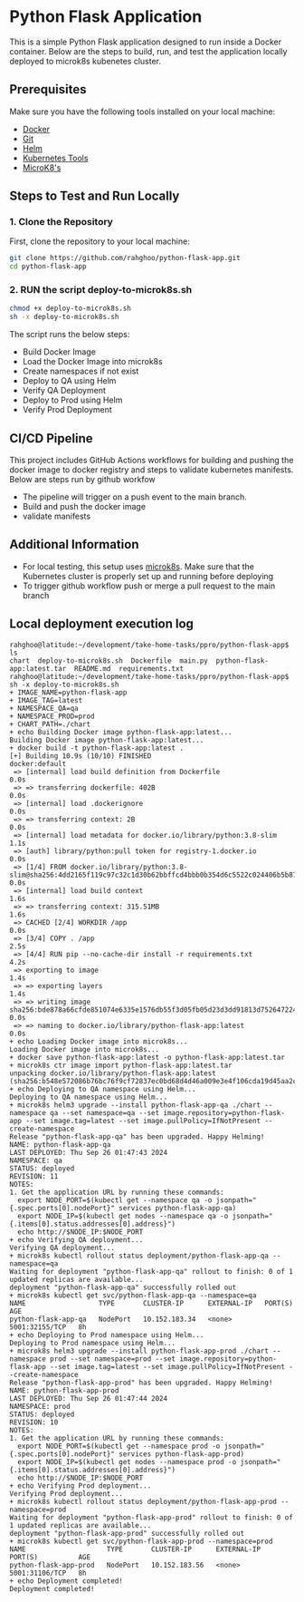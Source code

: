# Python Flask Application

This is a simple Python Flask application designed to run inside a Docker container. Below are the steps to build, run, and test the application locally deployed to microk8s kubenetes cluster.

## Prerequisites

Make sure you have the following tools installed on your local machine:

- [Docker](https://www.docker.com/get-started)
- [Git](https://git-scm.com/)
- [Helm](https://helm.sh/docs/intro/install/)
- [Kubernetes Tools](https://kubernetes.io/docs/tasks/tools/)
- [MicroK8's](https://microk8s.io/docs/getting-started)

## Steps to Test and Run Locally

### 1. Clone the Repository

First, clone the repository to your local machine:

```bash
git clone https://github.com/rahghoo/python-flask-app.git
cd python-flask-app
```

### 2. RUN the script deploy-to-microk8s.sh
```bash
chmod +x deploy-to-microk8s.sh
sh -x deploy-to-microk8s.sh
```

The script runs the below steps:
 - Build Docker Image
 - Load the Docker Image into microk8s
 - Create namespaces if not exist
 - Deploy to QA using Helm
 - Verify QA Deployment
 - Deploy to Prod using Helm
 - Verify Prod Deployment

## CI/CD Pipeline

This project includes GitHub Actions workflows for building and pushing the docker image to docker registry and steps to validate kubernetes manifests. Below are steps run by github workfow
 - The pipeline will trigger on a push event to the main branch.
 - Build and push the docker image
 - validate manifests

## Additional Information
- For local testing, this setup uses [microk8s](https://microk8s.io/docs). Make sure that the Kubernetes cluster is properly set up and running before deploying
- To trigger github workflow push or merge a pull request to the main branch

## Local deployment execution log
```
rahghoo@latitude:~/development/take-home-tasks/ppro/python-flask-app$ ls
chart  deploy-to-microk8s.sh  Dockerfile  main.py  python-flask-app:latest.tar  README.md  requirements.txt
rahghoo@latitude:~/development/take-home-tasks/ppro/python-flask-app$ sh -x deploy-to-microk8s.sh
+ IMAGE_NAME=python-flask-app
+ IMAGE_TAG=latest
+ NAMESPACE_QA=qa
+ NAMESPACE_PROD=prod
+ CHART_PATH=./chart
+ echo Building Docker image python-flask-app:latest...
Building Docker image python-flask-app:latest...
+ docker build -t python-flask-app:latest .
[+] Building 10.9s (10/10) FINISHED                                                                                                  docker:default
 => [internal] load build definition from Dockerfile                                                                                           0.0s
 => => transferring dockerfile: 402B                                                                                                           0.0s
 => [internal] load .dockerignore                                                                                                              0.0s
 => => transferring context: 2B                                                                                                                0.0s
 => [internal] load metadata for docker.io/library/python:3.8-slim                                                                             1.1s
 => [auth] library/python:pull token for registry-1.docker.io                                                                                  0.0s
 => [1/4] FROM docker.io/library/python:3.8-slim@sha256:4dd2165f119c97c32c1d30b62bbffcd4bbb0b354d6c5522c024406b5b874ac40                       0.0s
 => [internal] load build context                                                                                                              1.6s
 => => transferring context: 315.51MB                                                                                                          1.6s
 => CACHED [2/4] WORKDIR /app                                                                                                                  0.0s
 => [3/4] COPY . /app                                                                                                                          2.5s
 => [4/4] RUN pip --no-cache-dir install -r requirements.txt                                                                                   4.2s
 => exporting to image                                                                                                                         1.4s
 => => exporting layers                                                                                                                        1.4s
 => => writing image sha256:bde878a66cfde851074e6335e1576db55f3d05fb05d23d3dd91813d752647224                                                   0.0s 
 => => naming to docker.io/library/python-flask-app:latest                                                                                     0.0s 
+ echo Loading Docker image into microk8s...                                                                                                        
Loading Docker image into microk8s...                                                                                                               
+ docker save python-flask-app:latest -o python-flask-app:latest.tar
+ microk8s ctr image import python-flask-app:latest.tar
unpacking docker.io/library/python-flask-app:latest (sha256:b548e572086b76bc76f9cf72837ec0bd68d4d46a009e3e4f106cda19d45aa2cb)...done
+ echo Deploying to QA namespace using Helm...
Deploying to QA namespace using Helm...
+ microk8s helm3 upgrade --install python-flask-app-qa ./chart --namespace qa --set namespace=qa --set image.repository=python-flask-app --set image.tag=latest --set image.pullPolicy=IfNotPresent --create-namespace
Release "python-flask-app-qa" has been upgraded. Happy Helming!
NAME: python-flask-app-qa
LAST DEPLOYED: Thu Sep 26 01:47:43 2024
NAMESPACE: qa
STATUS: deployed
REVISION: 11
NOTES:
1. Get the application URL by running these commands:
  export NODE_PORT=$(kubectl get --namespace qa -o jsonpath="{.spec.ports[0].nodePort}" services python-flask-app-qa)
  export NODE_IP=$(kubectl get nodes --namespace qa -o jsonpath="{.items[0].status.addresses[0].address}")
  echo http://$NODE_IP:$NODE_PORT
+ echo Verifying QA deployment...
Verifying QA deployment...
+ microk8s kubectl rollout status deployment/python-flask-app-qa --namespace=qa
Waiting for deployment "python-flask-app-qa" rollout to finish: 0 of 1 updated replicas are available...
deployment "python-flask-app-qa" successfully rolled out
+ microk8s kubectl get svc/python-flask-app-qa --namespace=qa
NAME                  TYPE       CLUSTER-IP      EXTERNAL-IP   PORT(S)          AGE
python-flask-app-qa   NodePort   10.152.183.34   <none>        5001:32155/TCP   8h
+ echo Deploying to Prod namespace using Helm...
Deploying to Prod namespace using Helm...
+ microk8s helm3 upgrade --install python-flask-app-prod ./chart --namespace prod --set namespace=prod --set image.repository=python-flask-app --set image.tag=latest --set image.pullPolicy=IfNotPresent --create-namespace
Release "python-flask-app-prod" has been upgraded. Happy Helming!
NAME: python-flask-app-prod
LAST DEPLOYED: Thu Sep 26 01:47:44 2024
NAMESPACE: prod
STATUS: deployed
REVISION: 10
NOTES:
1. Get the application URL by running these commands:
  export NODE_PORT=$(kubectl get --namespace prod -o jsonpath="{.spec.ports[0].nodePort}" services python-flask-app-prod)
  export NODE_IP=$(kubectl get nodes --namespace prod -o jsonpath="{.items[0].status.addresses[0].address}")
  echo http://$NODE_IP:$NODE_PORT
+ echo Verifying Prod deployment...
Verifying Prod deployment...
+ microk8s kubectl rollout status deployment/python-flask-app-prod --namespace=prod
Waiting for deployment "python-flask-app-prod" rollout to finish: 0 of 1 updated replicas are available...
deployment "python-flask-app-prod" successfully rolled out
+ microk8s kubectl get svc/python-flask-app-prod --namespace=prod
NAME                    TYPE       CLUSTER-IP      EXTERNAL-IP   PORT(S)          AGE
python-flask-app-prod   NodePort   10.152.183.56   <none>        5001:31106/TCP   8h
+ echo Deployment completed!
Deployment completed!
```